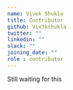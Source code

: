 ```yaml
---
name: Vivek Shukla
title: Contributor
github: Viv3kshukla
twitter: ""
linkedin: ""
slack: ""
joining_date: ""
role : contributor
---
```


Still waiting for this
